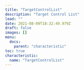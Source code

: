 ```yaml
---
title: "TargetControlList"
description: "Target Control List"
lead: ""
date: 2021-08-09T18:32:49.979Z
draft: false
images: []
menu:
  docs:
    parent: "characteristic"
toc: true
characteristic:
  name: "TargetControlList"
---
```

